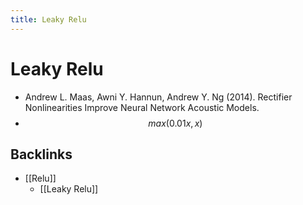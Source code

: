 ```yaml
---
title: Leaky Relu
---
```


# Leaky Relu
- Andrew L. Maas, Awni Y. Hannun, Andrew Y. Ng (2014). Rectifier Nonlinearities Improve Neural Network Acoustic Models.
- $$max(0.01x,x)$$







## Backlinks
* [[Relu]]
	* [[Leaky Relu]]

